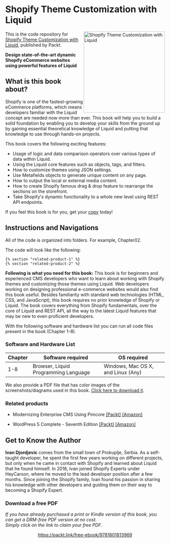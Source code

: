 


# Shopify Theme Customization with Liquid

<a href="https://www.packtpub.com/programming/shopify-theme-customization-with-liquid?utm_source=github&utm_medium=repository&utm_campaign=9781801813969"><img src="https://static.packt-cdn.com/products/9781801813969/cover/smaller" alt="Shopify Theme Customization with Liquid" height="256px" align="right"></a>

This is the code repository for [Shopify Theme Customization with Liquid](https://www.packtpub.com/programming/shopify-theme-customization-with-liquid?utm_source=github&utm_medium=repository&utm_campaign=9781801813969), published by Packt.

**Design state-of-the-art dynamic Shopify eCommerce websites using powerful features of Liquid**

## What is this book about?
Shopify is one of the fastest-growing eCommerce platforms, which means developers familiar with the Liquid concept are needed now more than ever. This book will help you to build a solid foundation by enabling you to develop your skills from the ground up by gaining essential theoretical knowledge of Liquid and putting that knowledge to use through hands-on projects. 

This book covers the following exciting features:
- Usage of logic and data comparison operators over various types of data within Liquid.
- Using the Liquid core features such as objects, tags, and filters.
- How to customize themes using JSON settings.
- Use Metafields objects to generate unique content on any page.
- How to output the local or external media content.
- How to create Shopify famous drag & drop feature to rearrange the sections on the storefront.
- Take Shopify's dynamic functionality to a whole new level using REST API endpoints.

If you feel this book is for you, get your [copy](https://www.amazon.com/dp/1801813965) today!

## Instructions and Navigations
All of the code is organized into folders. For example, Chapter02.

The code will look like the following:
```
{% section "related-product-1" %}
{% section "related-product-2" %}
```

**Following is what you need for this book:**
This book is for beginners and experienced CMS developers who want to learn about working with Shopify themes and customizing those themes using Liquid. Web developers working on designing professional e-commerce websites would also find this book useful. Besides familiarity with standard web technologies (HTML, CSS, and JavaScript), this book requires no prior knowledge of Shopify or Liquid. The book covers everything from Shopify fundamentals, over the core of Liquid and REST API, all the way to the latest Liquid features that may be new to even proficient developers.

With the following software and hardware list you can run all code files present in the book (Chapter 1-8).
### Software and Hardware List
| Chapter | Software required | OS required |
| -------- | ------------------------------------ | ----------------------------------- |
| 1-8 | Browser, Liquid Programming Language | Windows, Mac OS X, and Linux (Any) |


We also provide a PDF file that has color images of the screenshots/diagrams used in this book. [Click here to download it](https://static.packt-cdn.com/downloads/9781801813969_ColorImages.pdf).

### Related products
* Modernizing Enterprise CMS Using Pimcore [[Packt]](https://www.packtpub.com/product/modernizing-enterprise-cms-using-pimcore/9781801075404) [[Amazon]](https://www.amazon.com/Modernizing-Enterprise-CMS-Using-Pimcore/dp/1801075409)

* WordPress 5 Complete - Seventh Edition [[Packt]](https://www.packtpub.com/product/wordpress-5-complete-seventh-edition/9781789532012) [[Amazon]](https://www.amazon.com/WordPress-Complete-beautiful-feature-rich-websites-dp-1789532019/dp/1789532019/ref=mt_other?_encoding=UTF8&me=&qid=)


## Get to Know the Author
**Ivan Djordjevic**
comes from the small town of Prokuplje, Serbia. As a self-taught developer, he spent the first few years working on different projects, but only when he came in contact with Shopify and learned about Liquid that he found himself. In 2016, Ivan joined Shopify Experts under HeyCarson, where he moved to the lead developer position after a few months. Since joining the Shopify family, Ivan found his passion in sharing his knowledge with other developers and guiding them on their way to becoming a Shopify Expert.

### Download a free PDF

 <i>If you have already purchased a print or Kindle version of this book, you can get a DRM-free PDF version at no cost.<br>Simply click on the link to claim your free PDF.</i>
<p align="center"> <a href="https://packt.link/free-ebook/9781801813969">https://packt.link/free-ebook/9781801813969 </a> </p>